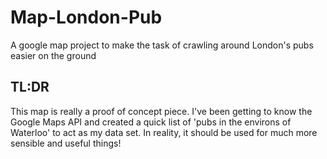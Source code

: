 # Map-London-Pub
A google map project to make the task of crawling around London's pubs easier on the ground

## TL:DR
This map is really a proof of concept piece. I've been getting to know the Google Maps API and created a quick list of 'pubs in the environs of Waterloo' to act as my data set. In reality, it should be used for much more sensible and useful things! 
